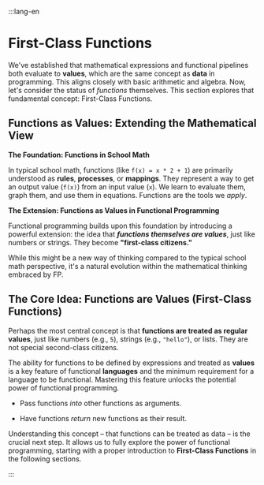 :::lang-en

# First-Class Functions

We've established that mathematical expressions and functional pipelines both evaluate to **values**, which are the same concept as **data** in programming. This aligns closely with basic arithmetic and algebra. Now, let's consider the status of _functions_ themselves. This section explores that fundamental concept: First-Class Functions.

## Functions as Values: Extending the Mathematical View

**The Foundation: Functions in School Math**

In typical school math, functions (like `f(x) = x * 2 + 1`) are primarily understood as **rules**, **processes**, or **mappings**. They represent a way to get an output value (`f(x)`) from an input value (`x`). We learn to evaluate them, graph them, and use them in equations. Functions are the tools we _apply_.

**The Extension: Functions as Values in Functional Programming**

Functional programming builds upon this foundation by introducing a powerful extension: the idea that _**functions themselves are values**_, just like numbers or strings. They become  **"first-class citizens."**

While this might be a new way of thinking compared to the typical school math perspective, it's a natural evolution within the mathematical thinking embraced by FP.

## The Core Idea: Functions are Values (First-Class Functions)

Perhaps the most central concept is that **functions are treated as regular values**, just like numbers (e.g., `5`), strings (e.g., `"hello"`), or lists. They are not special second-class citizens.

The ability for functions to be defined by expressions and treated as **values** is a key feature of functional **languages** and the minimum requirement for a language to be functional. Mastering this feature unlocks the potential power of functional programming.

-   Pass functions _into_ other functions as arguments.

-   Have functions _return_ new functions as their result.

Understanding this concept – that functions can be treated as data – is the crucial next step. It allows us to fully explore the power of functional programming, starting with a proper introduction to **First-Class Functions** in the following sections.

:::